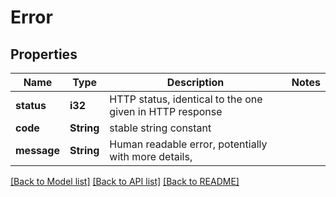 # Error

## Properties

Name | Type | Description | Notes
------------ | ------------- | ------------- | -------------
**status** | **i32** | HTTP status, identical to the one given in HTTP response | 
**code** | **String** | stable string constant | 
**message** | **String** | Human readable error, potentially with more details, | 

[[Back to Model list]](../README.md#documentation-for-models) [[Back to API list]](../README.md#documentation-for-api-endpoints) [[Back to README]](../README.md)


